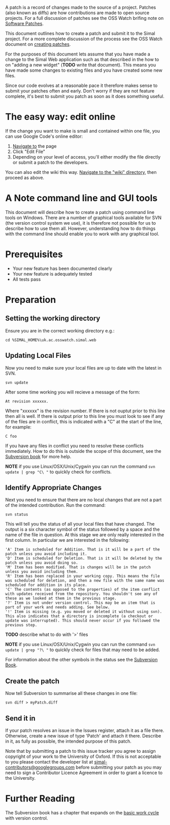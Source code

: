A patch is a record of changes made to the source of a project. Patches (also known as diffs) are how contributions are made to open source projects. For a full discussion of patches see the OSS Watch brifing note on [Software Patches](http://www.oss-watch.ac.uk/resources/softwarepatch.xml).

This document outlines how to create a patch and submit it to the Simal project. For a more complete discussion of the process see the OSS Watch document on [creating patches](http://wiki.oss-watch.ac.uk/MakeASimplePatch).

For the purposes of this document lets assume that you have made a change to the Simal Web application such as that described in the how to on "adding a new widget" (**TODO** write that document). This means you have made some changes to existing files and you have created some new files.

Since our code evolves at a reasonable pace it therefore makes sense to submit your patches often and early. Don't worry if they are not feature complete, it's best to submit you patch as soon as it does something useful.

# The easy way: edit online #
If the change you want to make is small and contained within one file, you can use Google Code's online editor:
  1. [Navigate to](http://code.google.com/p/simal/source/browse/) the page
  1. Click "Edit File"
  1. Depending on your level of access, you'll either modify the file directly or submit a patch to the developers.

You can also edit the wiki this way. [Navigate to the "wiki" directory](http://code.google.com/p/simal/source/browse/#svn%2Fwiki), then proceed as above.

# A Note command line and GUI tools #

This document will describe how to create a patch using command line tools on Windows. There are a number of graphical tools available for SVN (the version control system we use), it is therefore not possible for us to describe how to use them all. However, understanding how to do things with the command line should enable you to work with any graphical tool.

# Prerequisites #

  * Your new feature has been documented clearly
  * Your new feature is adequately tested
  * All tests pass

# Preparation #

## Setting the working directory ##

Ensure you are in the correct working directory e.g.:

```
cd %SIMAL_HOME%\uk.ac.osswatch.simal.web
```

## Updating Local Files ##

Now you need to make sure your local files are up to date with the latest in SVN.

```
svn update
```

After some time working you will recieve a message of the form:

```
At revision xxxxxx.
```

Where "xxxxxx" is the revision number. If there is not ouptut prior to this line then all is well. If there is output prior to this line you must look to see if any of the files are in conflict, this is indicated with a "C" at the start of the line, for example:

```
C foo
```

If you have any files in conflict you need to resolve these conflicts immediately. How to do this is outside the scope of this document, see the [Subversion book](http://svnbook.red-bean.com/en/1.1/ch03s05.html#svn-ch-3-sect-5.4) for more help.

**NOTE** if you use Linux/OSX/Unix/Cygwin you can run the command `svn update | grep "C\ "` to quickly check for conflicts.

## Identify Appropriate Changes ##

Next you need to ensure that there are no local changes that are not a part of the intended contribution. Run the command:

```
svn status
```

This will tell you the status of all your local files that have changed. The output is a six character symbol of the status followed by a space and the name of the file in question. At this stage we are only really interested in the first column. In particular we are interested in the following:

```
'A' Item is scheduled for Addition. That is it will be a part of the patch unless you avoid including it.
'D' Item is scheduled for Deletion. That is it will be deleted by the patch unless you avoid doing so.
'M' Item has been modified. That is changes will be in the patch unless you avoid including them.
'R' Item has been replaced in your working copy. This means the file was scheduled for deletion, and then a new file with the same name was scheduled for addition in its place.
'C' The contents (as opposed to the properties) of the item conflict with updates received from the repository. You shouldn't see any of these as we looked at them in the previous stage.
'?' Item is not under version control. This may be an item that is part of your work and needs adding. See below.
'!' Item is missing (e.g. you moved or deleted it without using svn). This also indicates that a directory is incomplete (a checkout or update was interrupted). This should never occur if you followed the previous step.
```

**TODO** describe what to do with '>' files

**NOTE** if you use Linux/OSX/Unix/Cygwin you can run the command `svn update | grep "?\ "` to quickly check for files that may need to be added.

For information about the other symbols in the status see the [Subversion Book](http://svnbook.red-bean.com/en/1.4/svn-book.html#svn.ref.svn.c.status).

## Create the patch ##
Now tell Subversion to summarise all these changes in one file:

```
svn diff > myPatch.diff
```

## Send it in ##
If your patch resolves an issue in the Issues register, attach it as a file there. Otherwise, create a new issue of type 'Patch' and attach it there. Describe in it, as fully as possible, the intended purpose of this patch.

Note that by submitting a patch to this issue tracker you agree to assign copyright of your work to the University of Oxford. If this is not acceptable to you please contact the developer list at simal-contributors@googlegroups.com before submitting your patch as you may need to sign a Contributor Licence Agreement in order to grant a licence to the University.

# Further Reading #

The Subversion book has a chapter that expands on the [basic work cycle](http://svnbook.red-bean.com/en/1.1/ch03s05.html) with version control.